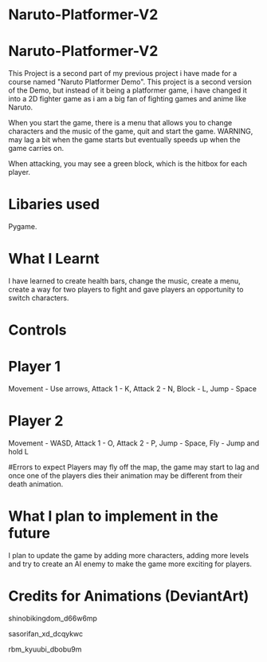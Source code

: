 # Naruto-Platformer-V2
# Naruto-Platformer-V2

This Project is a second part of my previous project i have made for a course named "Naruto Platformer Demo".
This project is a second version of the Demo, but instead of it being a platformer game, i have changed it into a 
2D fighter game as i am a big fan of fighting games and anime like Naruto.

When you start the game, there is a menu that allows you to change characters and the music of the game, quit and start the game.
WARNING, may lag a bit when the game starts but eventually speeds up when the game carries on.

When attacking, you may see a green block, which is the hitbox for each player.

# Libaries used

Pygame.

# What I Learnt

I have learned to create health bars, change the music, create a menu, 
create a way for two players to fight and gave players an opportunity to switch characters.

# Controls
# Player 1
Movement - Use arrows,
Attack 1 - K,
Attack 2 - N,
Block - L,
Jump - Space

# Player 2
Movement - WASD,
Attack 1 - O,
Attack 2 - P,
Jump - Space,
Fly - Jump and hold L

#Errors to expect
Players may fly off the map, the game may start to lag and once one of the players dies their animation may be different from their death animation.

# What I plan to implement in the future

I plan to update the game by adding more characters, adding more levels and try to create an AI enemy to make the game more exciting for players.

# Credits for Animations (DeviantArt)

shinobikingdom_d66w6mp

sasorifan_xd_dcqykwc

rbm_kyuubi_dbobu9m
